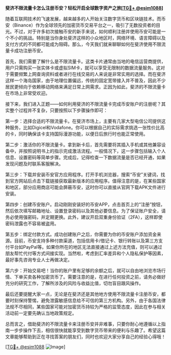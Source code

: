 **斐济不限流量卡怎么注册币安？轻松开启全球数字资产之旅[[TG💪+ @esim1088](https://t.me/s/esim1088)]**

随着互联网技术的飞速发展，越来越多的人开始关注数字货币和区块链技术。而币安（Binance）作为全球领先的加密货币交易平台之一，吸引了无数投资者的目光。不过，对于许多初次接触币安的新手来说，如何顺利注册并使用币安可能是一个不小的挑战。特别是当你身处斐济这样的小众地区时，网络环境、语言障碍以及支付方式的不同都可能成为阻碍。那么，今天我们就来聊聊如何在斐济使用不限流量卡成功注册币安。

首先，我们需要了解什么是不限流量卡。这类卡片通常由当地的电信运营商提供，用户只需购买一张实体卡或虚拟SIM卡，就可以享受无限制的数据流量服务。这对于需要频繁上网查询资料或者进行在线交易的人来说是非常实用的选择。而在斐济这样一个海岛国家，由于地理位置偏远，传统的固定宽带接入并不普及，因此不少居民更倾向于依赖移动网络来满足日常上网需求。正因为如此，斐济的不限流量卡在市场上非常受欢迎。

接下来，我们进入正题——如何利用斐济的不限流量卡完成币安账户的注册呢？其实整个过程并不复杂，只要按照以下步骤操作即可：

第一步：选择合适的不限流量卡。在斐济市场上，主要有几家大型电信公司提供这种服务，比如Digicel和Vodafone。你可以根据自己的实际需求挑选一张性价比高的卡，同时确保该卡支持国际漫游功能，以便日后旅行时也能正常使用。

第二步：激活你的不限流量卡。拿到新卡后，首先需要将其插入手机或其他兼容设备中，并按照说明书上的指示完成激活流程。一般情况下，这一步骤包括输入个人信息、设置密码等简单步骤。完成后，记得检查一下数据流量是否已经开通，如果发现问题及时联系客服解决。

第三步：下载并安装币安官方应用程序。打开手机浏览器，搜索“币安”关键词，找到官方网站后点击下载链接获取最新版本的应用程序。值得注意的是，在某些国家和地区，部分应用商店可能会屏蔽币安，这时你可以直接从官网下载APK文件进行安装。

第四步：创建币安账户。启动刚刚安装好的币安APP，点击首页上的“注册”按钮，然后依次填写邮箱地址、设置登录密码以及其他必要信息。为了保证账户安全，请务必使用强密码，并定期更换。此外，建议开启双重身份验证（2FA），这样即使密码泄露也不容易被盗用。

第五步：绑定付款方式。成功创建账户之后，你需要为你的币安账户添加资金来源。目前，币安支持多种付款渠道，包括信用卡/借记卡、银行转账以及第三方支付平台如PayPal等。如果你所在的地区无法直接通过上述方法充值，则可以通过朋友帮忙代付等方式间接实现。当然啦，考虑到汇率差异和个人隐私保护等因素，最好事先咨询专业人士再做决定。

第六步：开始交易吧！当你的账户里有足够的余额之后，就可以自由地浏览市场行情、下单买卖各种加密货币了。需要注意的是，在进行任何投资之前，请务必做好充分的研究工作，了解所涉及的风险与收益比值，切勿盲目跟风操作。

最后还要提醒大家一点，无论是在斐济还是其他地方使用不限流量卡注册币安，都要时刻保持警惕，避免泄露敏感信息给不可信的第三方机构。另外，由于各国法律法规不尽相同，某些国家可能对加密货币持较为严格的监管态度，因此在参与相关活动前一定要先确认当地政策规定。

总而言之，借助斐济的不限流量卡来注册币安并非难事，只要你耐心地遵循以上指南一步步操作下去，相信很快就能享受到数字货币带来的便利与乐趣了。希望这篇文章能够帮助到正在寻找答案的朋友们，同时也欢迎大家分享自己的经验心得哦！

[[TG💪+ @esim1088](https://t.me/s/esim1088) ![Image](https://i.postimg.cc/4NQfJmqS/Snipaste-2025-05-13-00-14-12.png)]
